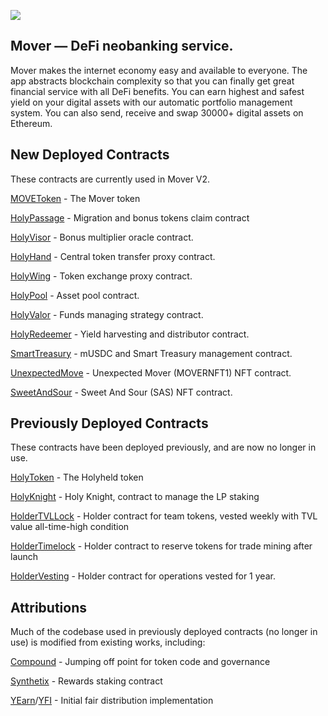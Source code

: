 ![](https://cdn-images-1.medium.com/max/1600/1*YBk2Kxe95-DI_5tZv0-YqQ.png)
## Mover — DeFi neobanking service.

Mover makes the internet economy easy and available to everyone. The app abstracts blockchain complexity so that you can finally get great financial service with all DeFi benefits. You can earn highest and safest yield on your digital assets with our automatic portfolio management system. You can also send, receive and swap 30000+ digital assets on Ethereum.


## New Deployed Contracts

These contracts are currently used in Mover V2.

[MOVEToken](https://etherscan.io/address/0x3FA729B4548beCBAd4EaB6EF18413470e6D5324C) - The Mover token

[HolyPassage](https://etherscan.io/address/0x39ac24FD08991B1d69A9ef7189Bc718C988fF5B3) - Migration and bonus tokens claim contract

[HolyVisor](https://etherscan.io/address/0x636356f857f89AF15Cb67735b68B9b673b5Cda6c) - Bonus multiplier oracle contract.

[HolyHand](https://etherscan.io/address/0x1eF7A557cfA8436ee08790e3F2b190b8937fDa0E) - Central token transfer proxy contract.

[HolyWing](https://etherscan.io/address/0xD5b3230ea9bF7baD9541F8564fA2FA72b350427B) - Token exchange proxy contract.

[HolyPool](https://etherscan.io/address/0xAF985437DCA19DEFf89e61F83Cd526b272523719) - Asset pool contract.

[HolyValor](https://etherscan.io/address/0xAF985437DCA19DEFf89e61F83Cd526b272523719) - Funds managing strategy contract.

[HolyRedeemer](https://etherscan.io/address/0x496599b4dE503D5C5C11882501af64d04025c6Dd) - Yield harvesting and distributor contract.

[SmartTreasury](https://etherscan.io/address/0x94f748bfd1483750a7df01acd993213ab64c960f) - mUSDC and Smart Treasury management contract.

[UnexpectedMove](https://etherscan.io/address/0x0769747d4cac06bc2320e0bb1efb31d53fa0aaa1) - Unexpected Mover (MOVERNFT1) NFT contract.

[SweetAndSour](https://etherscan.io/address/0x129b9083a9f02aed65e31644a8103d5aa2c73701) - Sweet And Sour (SAS) NFT contract.

## Previously Deployed Contracts

These contracts have been deployed previously, and are now no longer in use. 

[HolyToken](https://etherscan.io/token/0x39eae99e685906ff1c11a962a743440d0a1a6e09) - The Holyheld token

[HolyKnight](https://etherscan.io/address/0x5D33dE3E540b289f9340D059907ED648c9E7AaDD) - Holy Knight, contract to manage the LP staking

[HolderTVLLock](https://etherscan.io/address/0xe292dc1095b96809913bc00ff06d95fdffaae43a) - Holder contract for team tokens, vested weekly with TVL value all-time-high condition

[HolderTimelock](https://etherscan.io/address/0x0b713c0e7eeb43fcd7795c03ba64ea6a6f0e11ea) - Holder contract to reserve tokens for trade mining after launch

[HolderVesting](https://etherscan.io/address/0x6074Aabb7eA337403DC9dfF4217fe7d533B5E459) - Holder contract for operations vested for 1 year.

## Attributions

Much of the codebase used in previously deployed contracts (no longer in use) is modified from existing works, including:

[Compound](https://compound.finance) - Jumping off point for token code and governance

[Synthetix](https://synthetix.io) - Rewards staking contract

[YEarn](https://yearn.finance)/[YFI](https://ygov.finance) - Initial fair distribution implementation
